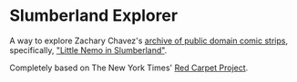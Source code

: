 
# Slumberland Explorer 

A way to explore Zachary Chavez's [archive of public domain comic strips](http://www.comicstriplibrary.org/about), specifically, ["Little Nemo in Slumberland"](http://en.wikipedia.org/wiki/Little_Nemo).

Completely based on The New York Times' [Red Carpet Project](http://www.nytimes.com/projects/oscars/red-carpet-history/).